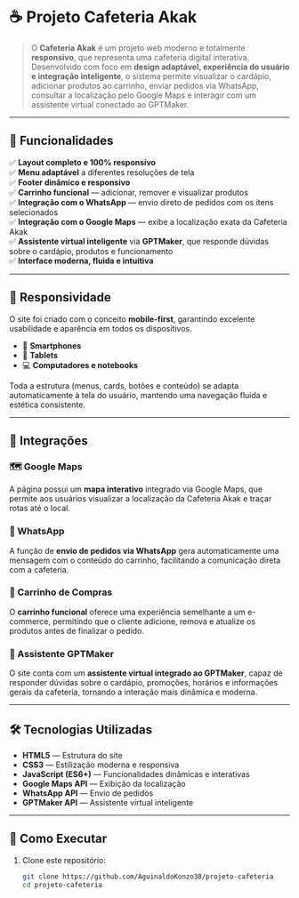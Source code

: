 # ☕ Projeto Cafeteria Akak  

> O **Cafeteria Akak** é um projeto web moderno e totalmente **responsivo**, que representa uma cafeteria digital interativa.  
> Desenvolvido com foco em **design adaptável, experiência do usuário e integração inteligente**, o sistema permite visualizar o cardápio, adicionar produtos ao carrinho, enviar pedidos via WhatsApp, consultar a localização pelo Google Maps e interagir com um assistente virtual conectado ao GPTMaker.  

---

## 🔧 Funcionalidades  
✅ **Layout completo e 100% responsivo**  
✅ **Menu adaptável** a diferentes resoluções de tela  
✅ **Footer dinâmico e responsivo**  
✅ **Carrinho funcional** — adicionar, remover e visualizar produtos  
✅ **Integração com o WhatsApp** — envio direto de pedidos com os itens selecionados  
✅ **Integração com o Google Maps** — exibe a localização exata da Cafeteria Akak  
✅ **Assistente virtual inteligente** via **GPTMaker**, que responde dúvidas sobre o cardápio, produtos e funcionamento  
✅ **Interface moderna, fluida e intuitiva**  

---

## 📱 Responsividade  
O site foi criado com o conceito **mobile-first**, garantindo excelente usabilidade e aparência em todos os dispositivos.  

- 📱 **Smartphones**  
- 📲 **Tablets**  
- 💻 **Computadores e notebooks**  

Toda a estrutura (menus, cards, botões e conteúdo) se adapta automaticamente à tela do usuário, mantendo uma navegação fluida e estética consistente.  

---

## 🧭 Integrações  

### 🗺️ Google Maps  
A página possui um **mapa interativo** integrado via Google Maps, que permite aos usuários visualizar a localização da Cafeteria Akak e traçar rotas até o local.  

### 💬 WhatsApp  
A função de **envio de pedidos via WhatsApp** gera automaticamente uma mensagem com o conteúdo do carrinho, facilitando a comunicação direta com a cafeteria.  

### 🛒 Carrinho de Compras  
O **carrinho funcional** oferece uma experiência semelhante a um e-commerce, permitindo que o cliente adicione, remova e atualize os produtos antes de finalizar o pedido.  

### 🤖 Assistente GPTMaker  
O site conta com um **assistente virtual integrado ao GPTMaker**, capaz de responder dúvidas sobre o cardápio, promoções, horários e informações gerais da cafeteria, tornando a interação mais dinâmica e moderna.  

---

## 🛠️ Tecnologias Utilizadas  

- **HTML5** — Estrutura do site  
- **CSS3** — Estilização moderna e responsiva  
- **JavaScript (ES6+)** — Funcionalidades dinâmicas e interativas  
- **Google Maps API** — Exibição da localização  
- **WhatsApp API** — Envio de pedidos  
- **GPTMaker API** — Assistente virtual inteligente  

---

## 🚀 Como Executar  

1. Clone este repositório:
   ```bash
   git clone https://github.com/AguinaldoKonzo38/projeto-cafeteria
   cd projeto-cafeteria

